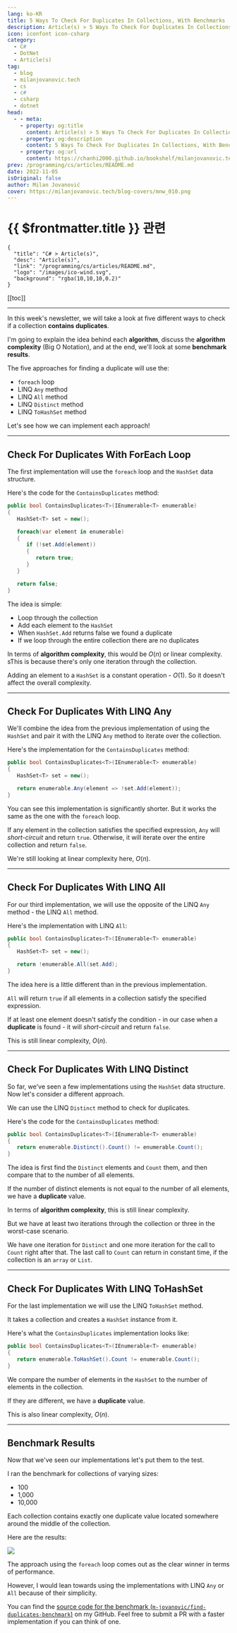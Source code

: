 ```yaml
---
lang: ko-KR
title: 5 Ways To Check For Duplicates In Collections, With Benchmarks
description: Article(s) > 5 Ways To Check For Duplicates In Collections, With Benchmarks
icon: iconfont icon-csharp
category: 
  - C#
  - DotNet
  - Article(s)
tag: 
  - blog
  - milanjovanovic.tech
  - cs
  - c#
  - csharp
  - dotnet
head:
  - - meta:
    - property: og:title
      content: Article(s) > 5 Ways To Check For Duplicates In Collections, With Benchmarks
    - property: og:description
      content: 5 Ways To Check For Duplicates In Collections, With Benchmarks
    - property: og:url
      content: https://chanhi2000.github.io/bookshelf/milanjovanovic.tech/5-ways-to-check-for-duplicates-in-collections.html
prev: /programming/cs/articles/README.md
date: 2022-11-05
isOriginal: false
author: Milan Jovanović
cover: https://milanjovanovic.tech/blog-covers/mnw_010.png
---
```


# {{ $frontmatter.title }} 관련

```component VPCard
{
  "title": "C# > Article(s)",
  "desc": "Article(s)",
  "link": "/programming/cs/articles/README.md",
  "logo": "/images/ico-wind.svg",
  "background": "rgba(10,10,10,0.2)"
}
```

[[toc]]

---

<SiteInfo
  name="5 Ways To Check For Duplicates In Collections, With Benchmarks"
  desc="In this week's newsletter, we will take a look at five different ways to check if a collection contains duplicates. I'm going to explain the idea behind each algorithm, discuss the algorithm complexity (Big O Notation), and at the end, we'll look at some benchmark results."
  url="https://milanjovanovic.tech/blog/5-ways-to-check-for-duplicates-in-collections/"
  logo="https://milanjovanovic.tech/profile_favicon.png"
  preview="https://milanjovanovic.tech/blog-covers/mnw_010.png"/>

In this week's newsletter, we will take a look at five different ways to check if a collection **contains duplicates**.

I'm going to explain the idea behind each **algorithm**, discuss the **algorithm complexity** (Big O Notation), and at the end, we'll look at some **benchmark results**.

The five approaches for finding a duplicate will use the:

- `foreach` loop
- LINQ `Any` method
- LINQ `All` method
- LINQ `Distinct` method
- LINQ `ToHashSet` method

Let's see how we can implement each approach!

---

## Check For Duplicates With ForEach Loop

The first implementation will use the `foreach` loop and the `HashSet` data structure.

Here's the code for the `ContainsDuplicates` method:

```cs
public bool ContainsDuplicates<T>(IEnumerable<T> enumerable)
{
   HashSet<T> set = new();

   foreach(var element in enumerable)
   {
      if (!set.Add(element))
      {
         return true;
      }
   }

   return false;
}
```

The idea is simple:

- Loop through the collection
- Add each element to the `HashSet`
- When `HashSet.Add` returns false we found a duplicate
- If we loop through the entire collection there are no duplicates

In terms of **algorithm complexity**, this would be $O\left(n\right)$ or linear complexity. sThis is because there's only one iteration through the collection.

Adding an element to a `HashSet` is a constant operation - $O\left(1\right)$. So it doesn't affect the overall complexity.

---

## Check For Duplicates With LINQ Any

We'll combine the idea from the previous implementation of using the `HashSet` and pair it with the LINQ `Any` method to iterate over the collection.

Here's the implementation for the `ContainsDuplicates` method:

```cs
public bool ContainsDuplicates<T>(IEnumerable<T> enumerable)
{
   HashSet<T> set = new();

   return enumerable.Any(element => !set.Add(element));
}
```

You can see this implementation is significantly shorter. But it works the same as the one with the `foreach` loop.

If any element in the collection satisfies the specified expression, `Any` will *short-circuit* and return `true`. Otherwise, it will iterate over the entire collection and return `false`.

We're still looking at linear complexity here, $O\left(n\right)$.

---

## Check For Duplicates With LINQ All

For our third implementation, we will use the opposite of the LINQ `Any` method - the LINQ `All` method.

Here's the implementation with LINQ `All`:

```cs
public bool ContainsDuplicates<T>(IEnumerable<T> enumerable)
{
   HashSet<T> set = new();

   return !enumerable.All(set.Add);
}
```

The idea here is a little different than in the previous implementation.

`All` will return `true` if all elements in a collection satisfy the specified expression.

If at least one element doesn't satisfy the condition - in our case when a **duplicate** is found - it will *short-circuit* and return `false`.

This is still linear complexity, $O\left(n\right)$.

---

## Check For Duplicates With LINQ Distinct

So far, we've seen a few implementations using the `HashSet` data structure. Now let's consider a different approach.

We can use the LINQ `Distinct` method to check for duplicates.

Here's the code for the `ContainsDuplicates` method:

```cs
public bool ContainsDuplicates<T>(IEnumerable<T> enumerable)
{
   return enumerable.Distinct().Count() != enumerable.Count();
}
```

The idea is first find the `Distinct` elements and `Count` them, and then compare that to the number of all elements.

If the number of distinct elements is not equal to the number of all elements, we have a **duplicate** value.

In terms of **algorithm complexity**, this is still linear complexity.

But we have at least two iterations through the collection or three in the worst-case scenario.

We have one iteration for `Distinct` and one more iteration for the call to `Count` right after that. The last call to `Count` can return in constant time, if the collection is an `array` or `List`.

---

## Check For Duplicates With LINQ ToHashSet

For the last implementation we will use the LINQ `ToHashSet` method.

It takes a collection and creates a `HashSet` instance from it.

Here's what the `ContainsDuplicates` implementation looks like:

```cs
public bool ContainsDuplicates<T>(IEnumerable<T> enumerable)
{
   return enumerable.ToHashSet().Count != enumerable.Count();
}
```

We compare the number of elements in the `HashSet` to the number of elements in the collection.

If they are different, we have a **duplicate** value.

This is also linear complexity, $O\left(n\right)$.

---

## Benchmark Results

Now that we've seen our implementations let's put them to the test.

I ran the benchmark for collections of varying sizes:

- 100
- 1,000
- 10,000

Each collection contains exactly one duplicate value located somewhere around the middle of the collection.

Here are the results:

![](https://www.milanjovanovic.tech/blogs/mnw_010/benchmark.png?imwidth=3840)

The approach using the `foreach` loop comes out as the clear winner in terms of performance.

However, I would lean towards using the implementations with LINQ `Any` or `All` because of their simplicity.

You can find the [source code for the benchmark (<FontIcon icon="iconfont icon-github"/>`m-jovanovic/find-duplicates-benchmark`)](https://github.com/m-jovanovic/find-duplicates-benchmark) on my GitHub. Feel free to submit a PR with a faster implementation if you can think of one.

